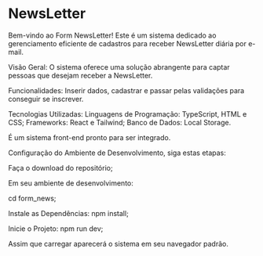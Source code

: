 # NewsLetter

Bem-vindo ao Form NewsLetter! Este é um sistema dedicado ao gerenciamento eficiente de cadastros para receber NewsLetter diária por e-mail.

Visão Geral: O sistema oferece uma solução abrangente para captar pessoas que desejam receber a NewsLetter.

Funcionalidades: Inserir dados, cadastrar e passar pelas validações para conseguir se inscrever.

Tecnologias Utilizadas: Linguagens de Programação: TypeScript, HTML e CSS; Frameworks: React e Tailwind; Banco de Dados: Local Storage.

É um sistema front-end pronto para ser integrado.

Configuração do Ambiente de Desenvolvimento, siga estas etapas:

Faça o download do repositório;

Em seu ambiente de desenvolvimento:

cd form_news;

Instale as Dependências: npm install;

Inicie o Projeto: npm run dev;

Assim que carregar aparecerá o sistema em seu navegador padrão.
